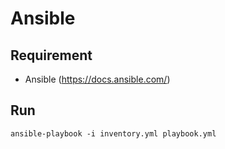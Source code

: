 # Ansible

## Requirement

- Ansible (https://docs.ansible.com/)

## Run

```
ansible-playbook -i inventory.yml playbook.yml
```